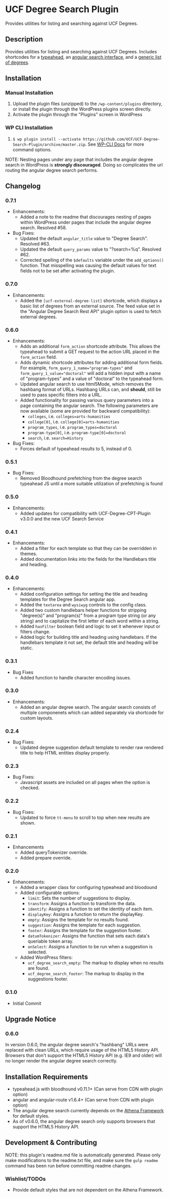 # UCF Degree Search Plugin #

Provides utilities for listing and searching against UCF Degrees.


## Description ##

Provides utilities for listing and searching against UCF Degrees.  Includes shortcodes for a [typeahead](https://github.com/UCF/UCF-Degree-Search-Plugin/wiki/Typeahead-Shortcode), an [angular search interface](https://github.com/UCF/UCF-Degree-Search-Plugin/wiki/Angular-Shortcode), and a [generic list of degrees](https://github.com/UCF/UCF-Degree-Search-Plugin/wiki/External-Degree-List-Shortcode).


## Installation ##

### Manual Installation ###
1. Upload the plugin files (unzipped) to the `/wp-content/plugins` directory, or install the plugin through the WordPress plugins screen directly.
2. Activate the plugin through the "Plugins" screen in WordPress

### WP CLI Installation ###
1. `$ wp plugin install --activate https://github.com/UCF/UCF-Degree-Search-Plugin/archive/master.zip`.  See [WP-CLI Docs](http://wp-cli.org/commands/plugin/install/) for more command options.

NOTE: Nesting pages under any page that includes the angular degree search in WordPress is **strongly discouraged**. Doing so complicates the url routing the angular degree search performs.

## Changelog ##

### 0.7.1 ###
* Enhancements:
    * Added a note to the readme that discourages nesting of pages within WordPress under pages that include the angular degree search. Resolved #58.
* Bug Fixes:
    * Updated the default `angular_title` value to "Degree Search". Resolved #63.
    * Updated the default `query_params` value to "?search=%q". Resolved #62.
    * Corrected spelling of the `$defaults` variable under the `add_options()` function. That misspelling was causing the default values for text fields not to be set after activating the plugin.

### 0.7.0 ###
* Enhancements:
    * Added the `[ucf-external-degree-list]` shortcode, which displays a basic list of degrees from an external source.  The feed value set in the "Angular Degree Search Rest API" plugin option is used to fetch external degrees.

### 0.6.0 ###
* Enhancements:
    * Adds an additional `form_action` shortcode attribute. This allows the typeahead to submit a GET request to the action URL placed in the `form_action` field.
    * Adds dynamic shortcode attributes for adding additional form fields. For example, `form_query_1_name="program-types"` and `form_query_1_value="doctoral"` will add a hidden input with a name of "program-types" and a value of "doctoral" to the typeahead form.
    * Updated angular search to use html5Mode, which removes the hashbang format of URLs. Hashbang URLs can, and **should**, still be used to pass specific filters into a URL.
    * Added functionality for passing various query parameters into a page containing the angular search. The following parameters are now available (some are provided for backward compatibility):
        * `colleges`, i.e. `colleges=arts-humanities`
        * `college[0]`, i.e. `college[0]=arts-humanities`
        * `program_types`, i.e. `program_types=doctoral`
        * `program-type[0]`, i.e. `program-type[0]=doctoral`
        * `search`, i.e. `search=History`
* Bug Fixes:
    * Forces default of typeahead results to 5, instead of 0.

### 0.5.1 ###
* Bug Fixes:
    * Removed Bloodhound prefetching from the degree search typeahead JS until a more suitable utilization of prefetching is found

### 0.5.0 ###
* Enhancements:
    * Added updates for compatibility with UCF-Degree-CPT-Plugin v3.0.0 and the new UCF Search Service

### 0.4.1 ###
* Enhancements:
    * Added a filter for each template so that they can be overridden in themes.
    * Added documentation links into the fields for the Handlebars title and heading.

### 0.4.0 ###
* Enhancements:
    * Added configuration settings for setting the title and heading templates for the Degree Search angular app.
    * Added the `textarea` and `wysiwyg` controls to the config class.
    * Added two custom handlebars helper functions for stripping "degree(s)" and "program(s)" from a program type string (or any string) and to capitalize the first letter of each word within a string.
    * Added `hasFilter` boolean field and logic to set it whenever input or filters change.
    * Added logic for building title and heading using handlebars. If the handlebars template it not set, the default title and heading will be static.

### 0.3.1 ###

* Bug Fixes
    * Added function to handle character encoding issues.

### 0.3.0 ###

* Enhancements:
    * Added an angular degree search. The angular search consists of multiple componenets which can added separately via shortcode for custom layouts.

### 0.2.4 ###

* Bug Fixes:
    * Updated degree suggestion default template to render raw rendered title to help HTML entities display properly.

### 0.2.3 ###

* Bug Fixes:
    * Javascript assets are included on all pages when the option is checked.

### 0.2.2 ###

* Bug Fixes:
    * Updated to force `tt-menu` to scroll to top when new results are shown.

### 0.2.1 ###

* Enhancements
  * Added queryTokenizer override.
  * Added prepare override.

### 0.2.0 ###

* Enhancements:
  * Added a wrapper class for configuring typeahead and bloodound
  * Added configurable options:
    * `limit`: Sets the number of suggestions to display.
    * `transform`: Assigns a function to transform the data.
    * `identify`: Assigns a function to set the identity of each item.
    * `displayKey`: Assigns a function to return the displayKey.
    * `empty`: Assigns the template for no results found.
    * `suggestion`: Assigns the template for each suggestion.
    * `footer`: Assigns the template for the suggestion footer.
    * `datumTokenizer`: Assigns the function that sets each data's queriable token array.
    * `onSelect`: Assigns a function to be run when a suggestion is selected.
  * Added WordPress filters:
    * `ucf_degree_search_empty`: The markup to display when no results are found.
    * `ucf_degree_search_footer`: The markup to display in the suggestions footer.

### 0.1.0 ###

* Initial Commit

## Upgrade Notice ##

### 0.6.0 ###
In version 0.6.0, the angular degree search's "hashbang" URLs were replaced with clean URLs, which require usage of the HTML5 History API.  Browsers that don't support the HTML5 History API (e.g. IE9 and older) will no longer render the angular degree search correctly.


## Installation Requirements ##

* typeahead.js with bloodhound v0.11.1+ (Can serve from CDN with plugin option)
* angular and angular-route v1.6.4+ (Can serve from CDN with plugin option)
* The angular degree search currently depends on the [Athena Framework](https://github.com/UCF/Athena-Framework) for default styles.
* As of v0.6.0, the angular degree search only supports browsers that support the HTML5 History API.


## Development & Contributing ##

NOTE: this plugin's readme.md file is automatically generated.  Please only make modifications to the readme.txt file, and make sure the `gulp readme` command has been run before committing readme changes.

### Wishlist/TODOs ###
* Provide default styles that are not dependent on the Athena Framework.
